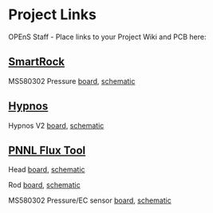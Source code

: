 # Project Links
OPEnS Staff - Place links to your Project Wiki and PCB here:
<!-- Copy an example below and fill in your information directly below this comment -->
## [SmartRock](https://github.com/OPEnSLab-OSU/SmartRock)

MS580302 Pressure [board](https://github.com/OPEnSLab-OSU/SmartRock/blob/master/MS5803/SmartRockMS5803.brd),
[schematic](https://github.com/OPEnSLab-OSU/SmartRock/blob/master/MS5803/SmartRockMS5803.sch)

## [Hypnos](https://github.com/OPEnSLab-OSU/OPEnS-Hypnos)

Hypnos V2 [board](https://github.com/OPEnSLab-OSU/OPEnS-Hypnos/blob/master/Hypnos/Hypnos%20V2.brd),
[schematic](https://github.com/OPEnSLab-OSU/OPEnS-Hypnos/blob/master/Hypnos/Hypnos%20V2.sch)

## [PNNL Flux Tool](https://github.com/OPEnSLab-OSU/PNNLFluxV1)

Head [board](https://github.com/OPEnSLab-OSU/PNNLFluxV1/blob/master/Head-Board/head-board.brd),
[schematic](https://github.com/OPEnSLab-OSU/PNNLFluxV1/blob/master/Head-Board/head-board.sch)

Rod [board](https://github.com/OPEnSLab-OSU/PNNLFluxV1/blob/master/Rod-Board/rod-board.brd),
[schematic](https://github.com/OPEnSLab-OSU/PNNLFluxV1/blob/master/Rod-Board/rod-board.sch)

MS580302 Pressure/EC sensor [board](https://github.com/OPEnSLab-OSU/PNNLFluxV1/blob/master/MS5803-02BA/MS5803-02BAv2.brd),
[schematic](https://github.com/OPEnSLab-OSU/PNNLFluxV1/blob/master/MS5803-02BA/MS5803-02BAv2.sch)


